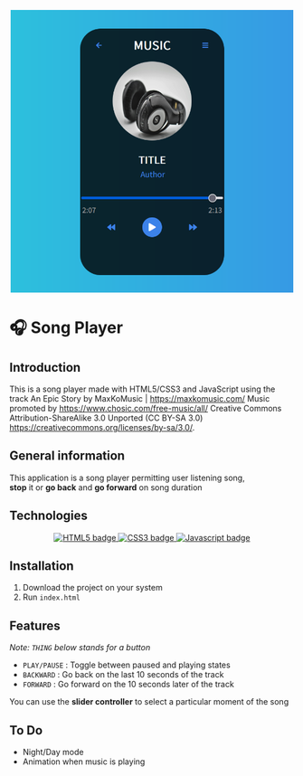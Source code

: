 <p align="center">
  <img width="500" height="500" src="assets/img/screenshot-songplayer.png" alt="Screenshot to introduce project">
</p>

# :headphones: Song Player

## Introduction
This is a song player made with HTML5/CSS3 and JavaScript using the track An Epic Story by MaxKoMusic | https://maxkomusic.com/
Music promoted by https://www.chosic.com/free-music/all/
Creative Commons Attribution-ShareAlike 3.0 Unported (CC BY-SA 3.0)
https://creativecommons.org/licenses/by-sa/3.0/.

## General information
This application is a song player permitting user listening song,  
**stop** it or **go back** and **go forward** on song duration


## Technologies
<p align="center">
  <a href="https://developer.mozilla.org/en-US/docs/Web/HTML" title="MDN Web Docs for HTML">
    <img src="https://img.shields.io/badge/html5-%23E34F26.svg?style=for-the-badge&logo=html5&logoColor=white" alt="HTML5 badge">
  </a>
  <a href="https://developer.mozilla.org/en-US/docs/Web/CSS" title="MDN Web Docs for CSS">
    <img src="https://img.shields.io/badge/css3-%231572B6.svg?style=for-the-badge&logo=css3&logoColor=white" alt="CSS3 badge">
  </a>
  <a href="https://developer.mozilla.org/en-US/docs/Web/JavaScript" title="MDN Web Docs for Javascript">
    <img src="https://img.shields.io/badge/javascript-%23323330.svg?style=for-the-badge&logo=javascript&logoColor=%23F7DF1E" alt="Javascript badge">
  </a>
</p>

## Installation
1. Download the project on your system
2. Run `index.html`

## Features
*Note: `THING` below stands for a button*
 
- `PLAY/PAUSE` : Toggle between paused and playing states
- `BACKWARD` : Go back on the last 10 seconds of the track
- `FORWARD` : Go forward on the 10 seconds later of the track  

You can use the **slider controller** to select a particular moment of the song

## To Do
- Night/Day mode
- Animation when music is playing
